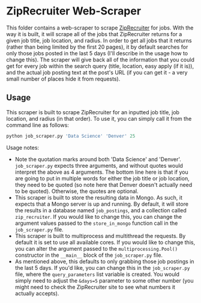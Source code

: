 # ZipRecruiter Web-Scraper

This folder contains a web-scraper to scrape [ZipRecruiter](https://www.ziprecruiter.com/) for jobs. With the way it is built, it will scrape all of the jobs that ZipRecruiter returns for a given job title, job location, and radius. In order to get all jobs that it returns (rather than being limited by the first 20 pages), it by default searches for only those jobs posted in the last 5 days (I'll describe in the usage how to change this). The scraper will give back all of the information that you could get for every job within the search query (title, location, easy apply (if it is)), and the actual job posting text at the post's URL (if you can get it - a very small number of places hide it from requests).

## Usage

This scraper is built to scrape ZipRecruiter for an inputted job title, job location, and radius (in that order). To use it, you can simply call it from the command line as follows: 

```python 
python job_scraper.py 'Data Science' 'Denver' 25
```

Usage notes: 

* Note the quotation marks around both 'Data Science' and 'Denver'. `job_scraper.py` expects three arguments, and without quotes would interpret the above as 4 arguments. The bottom line here is that if you are going to put in multiple words for either the job title or job location, they need to be quoted (so note here that Denver doesn't actually need to be quoted). Otherwise, the quotes are optional. 
* This scraper is built to store the resulting data in Mongo. As such, it expects that a Mongo server is up and running. By default, it will store the results in a database named `job_postings`, and a collection called `zip_recruiter`. If you would like to change this, you can change the argument values passed to the `store_in_mongo` function call in the `job_scraper.py` file.  
* This scraper is built to multiprocess and multithread the requests. By default it is set to use all available cores. If you would like to change this, you can alter the argument passed to the `multiprocessing.Pool()` constructor in the `__main__` block of the `job_scraper.py` file. 
* As mentioned above, this defaults to only grabbing those job postings in the last 5 days. If you'd like, you can change this in the `job_scraper.py` file, where the `query_parameters` list variable is created. You would simply need to adjust the `&days=5` parameter to some other number (you might need to check the ZipRecruiter site to see what numbers it actually accepts). 


